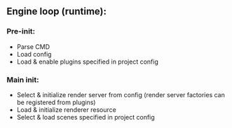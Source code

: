 ## Engine loop (runtime):

### Pre-init:

* Parse CMD
* Load config
* Load & enable plugins specified in project config

### Main init:

* Select & initialize render server from config (render server factories can be registered from plugins)
* Load & initialize renderer resource
* Select & load scenes specified in project config
